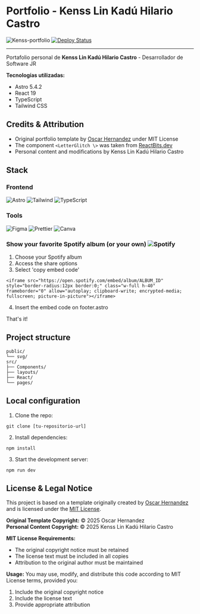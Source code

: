 # Portfolio - Kenss Lin Kadú Hilario Castro
![Kenss-portfolio](https://github.com/user-attachments/assets/e284a42b-15c5-495c-99c7-ad5c1eb3bbe7)
[![Deploy Status](https://img.shields.io/badge/Deploy-Vercel-black?style=flat&logo=vercel)](tu-url-deploy)

---

Portafolio personal de **Kenss Lin Kadú Hilario Castro** - Desarrollador de Software JR

**Tecnologías utilizadas:**
- Astro 5.4.2
- React 19
- TypeScript
- Tailwind CSS

## **Credits & Attribution**
- Original portfolio template by [Oscar Hernandez](https://github.com/gothsec) under MIT License
- The component `<LetterGlitch \>` was taken from [ReactBits.dev](https://www.reactbits.dev/)
- Personal content and modifications by Kenss Lin Kadú Hilario Castro

## **Stack**  
### **Frontend**  
![Astro](https://img.shields.io/badge/Astro-FF5D01?logo=astro&logoColor=white)
![Tailwind](https://img.shields.io/badge/Tailwind_CSS-38B2AC?logo=tailwind-css&logoColor=white)
![TypeScript](https://img.shields.io/badge/TypeScript-3178C6?logo=typescript&logoColor=white)

### **Tools**  
![Figma](https://img.shields.io/badge/Figma-F24E1E?logo=figma&logoColor=white)
![Prettier](https://img.shields.io/badge/Prettier-F7B93E?logo=prettier&logoColor=black)
![Canva](https://img.shields.io/badge/Canva-c900c3?logo=canva&logoColor=white)

### **Show your favorite Spotify album (or your own)** ![Spotify](https://img.shields.io/badge/Spotify-06cc1a?logo=spotify&logoColor=white)
1. Choose your Spotify album
2. Access the share options
3. Select 'copy embed code'
```
<iframe src="https://open.spotify.com/embed/album/ALBUM_ID" style="border-radius:12px border:0;" class="w-full h-40" frameborder="0" allow="autoplay; clipboard-write; encrypted-media; fullscreen; picture-in-picture"></iframe>
```
4. Insert the embed code on footer.astro

That's it!

## **Project structure**
```
public/
└── svg/
src/
├── Components/
├── layouts/
├── React/
└── pages/
```

## **Local configuration** 
1. Clone the repo:  
```
git clone [tu-repositorio-url]
```
2. Install dependencies:
```  
npm install
```
3. Start the development server:
```  
npm run dev
```

## **License & Legal Notice**

This project is based on a template originally created by [Oscar Hernandez](https://github.com/gothsec) and is licensed under the [MIT License](https://opensource.org/licenses/mit).

**Original Template Copyright:** © 2025 Oscar Hernandez  
**Personal Content Copyright:** © 2025 Kenss Lin Kadú Hilario Castro

**MIT License Requirements:**
- The original copyright notice must be retained
- The license text must be included in all copies
- Attribution to the original author must be maintained

**Usage:** You may use, modify, and distribute this code according to MIT License terms, provided you:
1. Include the original copyright notice
2. Include the license text
3. Provide appropriate attribution
